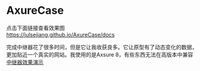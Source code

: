 # AxureCase

点击下面链接查看效果图 
<br>
 https://julsejiang.github.io/AxureCase/docs


完成中继器花了很多时间，但是它让我收获良多。它让原型有了动态变化的数据，更加贴近一个真实的网站。我使用的是Axsure 8，有些东西无法在高版本中兼容
<br>
[中继器效果演示](https://julsejiang.github.io/AxureCase/docs/#p=%E4%B8%AD%E7%BB%A7%E5%99%A8%E6%BC%94%E7%A4%BA-%E8%8F%9C%E5%8D%95)

